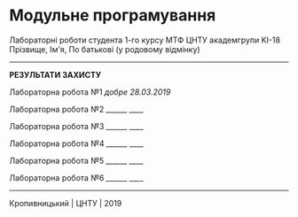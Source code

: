﻿# Модульне програмування
Лабораторні роботи студента 1-го курсу МТФ ЦНТУ академгрупи KI-18 Прізвище, Ім'я, По батькові (у родовому відмінку)

----------------------
<b>РЕЗУЛЬТАТИ ЗАХИСТУ</b>

Лабораторна робота №1 <i> добре 28.03.2019 </i>

Лабораторна робота №2 <i> ______ ____ </i>

Лабораторна робота №3 <i> ______ ____ </i>

Лабораторна робота №4 <i> ______ ____ </i>

Лабораторна робота №5 <i> ______ ____ </i>

Лабораторна робота №6 <i> ______ ____ </i>

----------------------


Кропивницький | ЦНТУ | 2019
